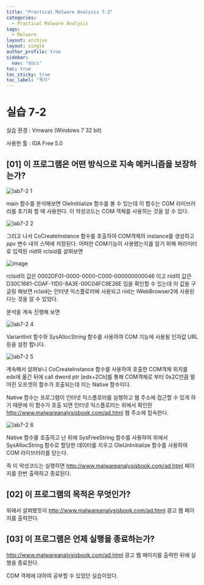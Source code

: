 ```yaml
---
title: "Practical Malware Analysis 7-2"
categories:
  - Practical Malware Analysis
tags:
  - Malware
layout: archive
layout: single
author_profile: true
sidebar:
  nav: "docs"
toc: true
toc_sticky: true
toc_label: "목차"
---
```


# 실습 7-2

실습 환경 : Vmware (Windows 7 32 bit)

사용한 툴 : IDA Free 5.0

## [01] 이 프로그램은 어떤 방식으로 지속 메커니즘을 보장하는가?

![lab7-2 1](https://user-images.githubusercontent.com/91646923/135707882-55d8d787-36c2-44ff-aa26-c00bc0f3bd00.JPG)

main 함수를 분석해보면 OleInitilalize 함수를 볼 수 있는데 이 함수는 COM 라이브러리를 초기화 할 때 사용한다. 이 악성코드는 COM 객체를 사용하는 것을 알 수 있다.

![lab7-2 2](https://user-images.githubusercontent.com/91646923/135708302-0ec8fca6-67b5-4743-9261-940fd0ae705d.JPG)

그리고 나서 CoCreateInstance 함수를 호출하여 COM객체의 instance를 생성하고 ppv 변수 내의 스택에 저장된다. 어떠한 COM기능이 사용됐는지를 알기 위해 파라미터로 입력된 riid와 rclsid를 살펴보면

![image](https://user-images.githubusercontent.com/91646923/135708371-5cb7f1f0-ee4d-4150-b852-d5cfab4c08f8.png)

rclsid의 값은 0002DF01-0000-0000-C000-000000000046 이고 riid의 값은 D30C1661-CDAF-11D0-8A3E-00C04FC9E26E 임을 확인할 수 있는데 이 값을 구글링 해보면
rclsid는 인터넷 익스플로러에 사용되고 riid는 IWebBrowser2에 사용된다는 것을 알 수 있었다.

분석을 계속 진행해 보면

![lab7-2 4](https://user-images.githubusercontent.com/91646923/135708928-b736051c-e7be-41fd-aa06-47693d804c26.JPG)

VariantInit 함수와 SysAllocString 함수를 사용하여 COM 기능에 사용될 인자값 URL등을 설정 합니다.

![lab7-2 5](https://user-images.githubusercontent.com/91646923/135709121-c8d41279-4b7e-4347-a0dc-7010e5124dd8.JPG)

계속해서 살펴보니 CoCreateInstance 함수를 사용하여 호출한 COM객체 위치를 edx에 옮긴 뒤에 call dword ptr [edx+2Ch]를 통해 COM객체로 부터 0x2C만큼 떨어진 오프셋의 함수가 호출되는데
이는 Native 함수이다.

Native 함수는 프로그램이 인터넷 익스플로러를 실행하고 웹 주소에 접근할 수 있게 하기 때문에 이 함수가 호출 되면 인터넷 익스플로러는 위에서 확인한 http://www.malwareanalysisbook.com/ad.html 웹 주소에 접속한다.

![lab7-2 6](https://user-images.githubusercontent.com/91646923/135709288-269df568-8be8-47ce-8e53-13ae392dd692.JPG)

Native 함수를 호출하고 난 뒤에 SysFreeString 함수를 사용하여 위에서 SysAllocString 함수로 할당한 데이터를 지우고 OleUnInitialize 함수를 사용하여 COM 라이브러리를 닫는다.

즉 이 악성코드는 실행하면 http://www.malwareanalysisbook.com/ad.html 페이지를 한번 출력하고 종료된다.

## [02] 이 프로그램의 목적은 무엇인가?

위에서 살펴봤듯이 http://www.malwareanalysisbook.com/ad.html 광고 웹 페이지를 출력한다.

## [03] 이 프로그램은 언제 실행을 종료하는가?

http://www.malwareanalysisbook.com/ad.html 광고 웹 페이지를 출력한 뒤에 실행을 종료한다.


COM 객체에 대하여 공부할 수 있었던 실습이었다.

